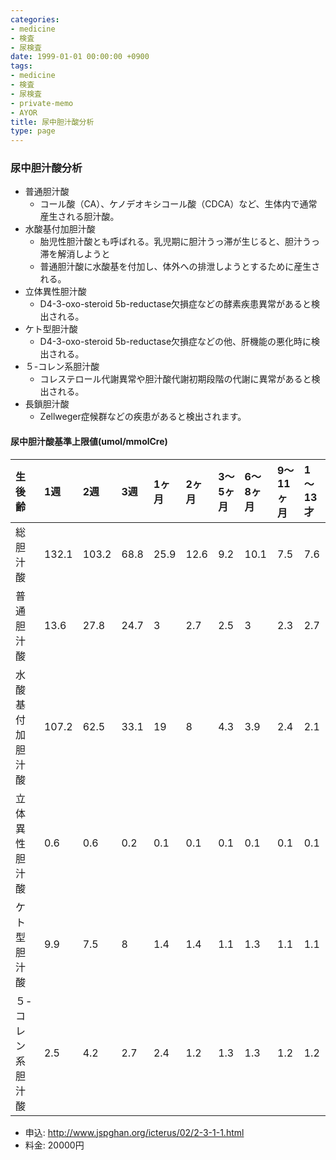```yaml
---
categories:
- medicine
- 検査
- 尿検査
date: 1999-01-01 00:00:00 +0900
tags:
- medicine
- 検査
- 尿検査
- private-memo
- AYOR
title: 尿中胆汁酸分析
type: page
---
```


### 尿中胆汁酸分析

- 普通胆汁酸
  - コール酸（CA）、ケノデオキシコール酸（CDCA）など、生体内で通常産生される胆汁酸。
- 水酸基付加胆汁酸
  - 胎児性胆汁酸とも呼ばれる。乳児期に胆汁うっ滞が生じると、胆汁うっ滞を解消しようと
  - 普通胆汁酸に水酸基を付加し、体外への排泄しようとするために産生される。
- 立体異性胆汁酸
  - D4-3-oxo-steroid
        5b-reductase欠損症などの酵素疾患異常があると検出される。
- ケト型胆汁酸
  - D4-3-oxo-steroid
        5b-reductase欠損症などの他、肝機能の悪化時に検出される。
- ５-コレン系胆汁酸
  - コレステロール代謝異常や胆汁酸代謝初期段階の代謝に異常があると検出される。
- 長鎖胆汁酸
  - Zellweger症候群などの疾患があると検出されます。

#### 尿中胆汁酸基準上限値(umol/mmolCre)

|生後齢|1週|2週|3週|1ヶ月|2ヶ月|3～5ヶ月|6～8ヶ月|9～11ヶ月|1～13才|
|:----|:----|:----|:----|:----|:----|:----|:----|:----|:----|
|総胆汁酸|132.1|103.2|68.8|25.9|12.6|9.2|10.1|7.5|7.6|
|普通胆汁酸|13.6|27.8|24.7|3|2.7|2.5|3|2.3|2.7|
|水酸基付加胆汁酸|107.2|62.5|33.1|19|8|4.3|3.9|2.4|2.1|
|立体異性胆汁酸|0.6|0.6|0.2|0.1|0.1|0.1|0.1|0.1|0.1|
|ケト型胆汁酸|9.9|7.5|8|1.4|1.4|1.1|1.3|1.1|1.1|
|５-コレン系胆汁酸|2.5|4.2|2.7|2.4|1.2|1.3|1.3|1.2|1.2|

- 申込: <http://www.jspghan.org/icterus/02/2-3-1-1.html>
- 料金: 20000円
